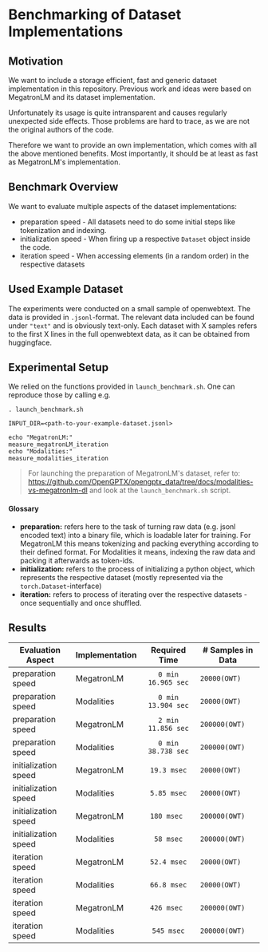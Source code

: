 # Benchmarking of Dataset Implementations

## Motivation
We want to include a storage efficient, fast and generic dataset implementation in this repository.
Previous work and ideas were based on MegatronLM and its dataset implementation.

Unfortunately its usage is quite intransparent and causes regularly unexpected side effects.
Those problems are hard to trace, as we are not the original authors of the code.

Therefore we want to provide an own implementation, which comes with all the above mentioned benefits.
Most importantly, it should be at least as fast as MegatronLM's implementation.


## Benchmark Overview

We want to evaluate multiple aspects of the dataset implementations:
* preparation speed - All datasets need to do some initial steps like tokenization and indexing.
* initialization speed - When firing up a respective `Dataset` object inside the code.
* iteration speed - When accessing elements (in a random order) in the respective datasets


## Used Example Dataset

The experiments were conducted on a small sample of openwebtext. The data is provided in `.jsonl`-format.
The relevant data included can be found under `"text"` and is obviously text-only.
Each dataset with X samples refers to the first X lines in the full openwebtext data,
 as it can be obtained from huggingface.


## Experimental Setup

We relied on the functions provided in `launch_benchmark.sh`. One can reproduce those by calling e.g.

```shell
. launch_benchmark.sh

INPUT_DIR=<path-to-your-example-dataset.jsonl>

echo "MegatronLM:"
measure_megatronLM_iteration
echo "Modalities:"
measure_modalities_iteration
```

> For launching the preparation of MegatronLM's dataset, refer to:
> https://github.com/OpenGPTX/opengptx_data/tree/docs/modalities-vs-megatronlm-dl and look at the `launch_benchmark.sh`
> script.

#### Glossary

* **preparation:** refers here to the task of turning raw data (e.g. jsonl encoded text) into a binary file,
  which is loadable later for training. 
  For MegatronLM this means tokenizing and packing everything according to their defined format.
  For Modalities it means, indexing the raw data and packing it afterwards as token-ids.
* **initialization:** refers to the process of initializing a python object, 
  which represents the respective dataset (mostly represented via the `torch.Dataset`-interface)
* **iteration:** refers to process of iterating over the respective datasets - once sequentially and once shuffled.

## Results


| Evaluation Aspect    | Implementation |   Required Time    | # Samples in Data |
|----------------------|----------------|:------------------:|-------------------|
| preparation speed    | MegatronLM     | `0 min 16.965 sec` | `20000(OWT)`      |
| preparation speed    | Modalities     | `0 min 13.904 sec` | `20000(OWT)`      |
| preparation speed    | MegatronLM     | `2 min 11.856 sec` | `200000(OWT)`     |
| preparation speed    | Modalities     | `0 min 38.738 sec` | `200000(OWT)`     |
| initialization speed | MegatronLM     |    `19.3 msec`     | `20000(OWT)`      |
| initialization speed | Modalities     |    `5.85 msec`     | `20000(OWT)`      |
| initialization speed | MegatronLM     |    `180 msec `     | `200000(OWT)`     |
| initialization speed | Modalities     |     `58 msec`      | `200000(OWT)`     |
| iteration speed      | MegatronLM     |    `52.4 msec`     | `20000(OWT)`      |
| iteration speed      | Modalities     |    `66.8 msec`     | `20000(OWT)`      | 
| iteration speed      | MegatronLM     |    `426 msec `     | `200000(OWT)`     |
| iteration speed      | Modalities     |     `545 msec`     | `200000(OWT)`     |


